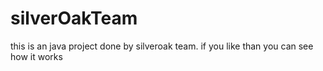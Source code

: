 # silverOakTeam
this is an java project done by silveroak team.
if you like than you can see how it works
